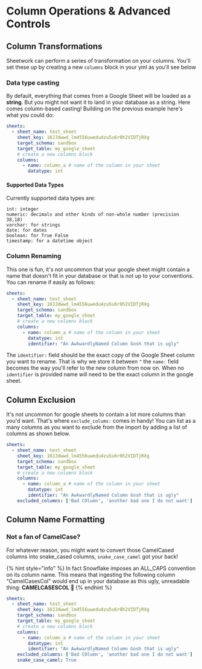 # Column Operations & Advanced Controls



## Column Transformations

Sheetwork can perform a series of transformation on your columns. You'll set these up by creating a new `columns` block in your yml as you'll see below

### Data type casting

By default, everything that comes from a Google Sheet will be loaded as a **string**. But you might not want it to land in your database as a string. Here comes column-based casting! Building on the previous example here's what you could do:

```yaml
sheets:
  - sheet_name: test_sheet
    sheet_key: 10JJdwwd_lm4556uwedu4zu5u6r0h2VIDTjRXg
    target_schema: sandbox
    target_table: my_google_sheet
    # create a new columns block
    columns:
      - name: column_a # name of the column in your sheet
        datatype: int
```

#### Supported Data Types

Currently supported data types are:

```text
int: integer
numeric: decimals and other kinds of non-whole number (precision 38,18)
varchar: for strings
date: for dates
boolean: for True False
timestamp: for a datetime object
```

### Column Renaming

This one is fun, it's not uncommon that your google sheet might contain a name that doesn't fit in your database or that is not up to your conventions. You can rename if easily as follows:

```yaml
sheets:
  - sheet_name: test_sheet
    sheet_key: 10JJdwwd_lm4556uwedu4zu5u6r0h2VIDTjRXg
    target_schema: sandbox
    target_table: my_google_sheet
    # create a new columns block
    columns:
      - name: column_a # name of the column in your sheet
        datatype: int
        identifier: "An AwkwardlyNamed Column Gosh that is ugly"
```

The `identifier:` field should be the exact copy of the Google Sheet column you want to rename. That is why we store it between `"` the `name:` field becomes the way you'll refer to the new column from now on. When no `identifier` is provided name will need to be the exact column in the google sheet.

## Column Exclusion

It's not uncommon for google sheets to contain a lot more columns than you'd want. That's where `exclude_colums:` comes in handy! You can list as a many columns as you want to exclude from the import by adding a list of columns as shown below. 

```yaml
sheets:
  - sheet_name: test_sheet
    sheet_key: 10JJdwwd_lm4556uwedu4zu5u6r0h2VIDTjRXg
    target_schema: sandbox
    target_table: my_google_sheet
    # create a new columns block
    columns:
      - name: column_a # name of the column in your sheet
        datatype: int
        identifier: "An AwkwardlyNamed Column Gosh that is ugly"
    excluded_columns: ['Bad COlumn', 'another bad one I do not want']
```

## Column Name Formatting

### Not a fan of CamelCase?

For whatever reason, you might want to convert those CamelCased columns into snake\_cased columns, `snake_case_camel` got your back!

{% hint style="info" %}
In fact Snowflake imposes an ALL\_CAPS convention on its column name. This means that ingesting the following column "CamelCasesCol" would end up in your database as this ugly, unreadable thing: **CAMELCASESCOL** 🤮
{% endhint %}

```yaml
sheets:
  - sheet_name: test_sheet
    sheet_key: 10JJdwwd_lm4556uwedu4zu5u6r0h2VIDTjRXg
    target_schema: sandbox
    target_table: my_google_sheet
    # create a new columns block
    columns:
      - name: column_a # name of the column in your sheet
        datatype: int
        identifier: "An AwkwardlyNamed Column Gosh that is ugly"
    excluded_columns: ['Bad COlumn', 'another bad one I do not want']
    snake_case_camel: True
```

